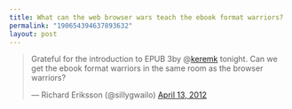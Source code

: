 ```yaml
---
title: What can the web browser wars teach the ebook format warriors?
permalink: "190654394637893632"
layout: post
---
```


<blockquote class="twitter-tweet"><p>Grateful for the introduction to EPUB 3by @<a href="https://twitter.com/keremk">keremk</a> tonight. Can we get the ebook format warriors in the same room as the browser warriors?</p>&mdash; Richard Eriksson (@sillygwailo) <a href="https://twitter.com/sillygwailo/status/190654394637893632" data-datetime="2012-04-13T04:15:24+00:00">April 13, 2012</a></blockquote>
<script src="//platform.twitter.com/widgets.js" charset="utf-8"></script>
